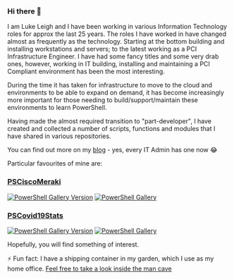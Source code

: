 ### Hi there 👋

I am Luke Leigh and I have been working in various Information Technology roles for approx the last 25 years. The roles I have worked in have changed almost as frequently as the technology. Starting at the bottom building and installing workstations and servers; to the latest working as a PCI Infrastructure Engineer. I have had some fancy titles and some very drab ones, however, working in IT building, installing and maintaining a PCI Compliant environment has been the most interesting.

During the time it has taken for infrastructure to move to the cloud and environments to be able to expand on demand, it has become increasingly more important for those needing to build/support/maintain these environments to learn PowerShell.

Having made the almost required transition to "part-developer", I have created and collected a number of scripts, functions and modules that I have shared in various repositories.

You can find out more on my [blog](https://blog.lukeleigh.com/) - yes, every IT Admin has one now 😂

Particular favourites of mine are:

### [PSCiscoMeraki](https://psciscomeraki.lukeleigh.com/)
 [![PowerShell Gallery Version](https://img.shields.io/powershellgallery/v/PSCiscoMeraki?label=PSCiscoMeraki&logo=powershell&style=plastic)](https://www.powershellgallery.com/packages/PSCiscoMeraki)
[![PowerShell Gallery](https://img.shields.io/powershellgallery/dt/PSCiscoMeraki?style=plastic)](https://www.powershellgallery.com/packages/PSCiscoMeraki)

### [PSCovid19Stats](https://blog.lukeleigh.com/blog/powershell/PSCovid19Stats/)

[![PowerShell Gallery Version](https://img.shields.io/powershellgallery/v/PSCovid19Stats?label=PSCovid19Stats&logo=powershell&style=plastic)](https://www.powershellgallery.com/packages/PSCovid19Stats)
[![PowerShell Gallery](https://img.shields.io/powershellgallery/dt/PSCovid19Stats?style=plastic)](https://www.powershellgallery.com/packages/PSCovid19Stats)

Hopefully, you will find something of interest.

⚡ Fun fact: I have a shipping container in my garden, which I use as my home office.
[Feel free to take a look inside the man cave](https://blog.lukeleigh.com/Container-refurb-v6.0/)

<!--
**BanterBoy/BanterBoy** is a ✨ _special_ ✨ repository because its `README.md` (this file) appears on your GitHub profile.

Here are some ideas to get you started:

- 🔭 I’m currently working on ...
- 🌱 I’m currently learning ...
- 👯 I’m looking to collaborate on ...
- 🤔 I’m looking for help with ...
- 💬 Ask me about ...
- 📫 How to reach me: ...
- 😄 Pronouns: ...
- ⚡ Fun fact: ...
-->
